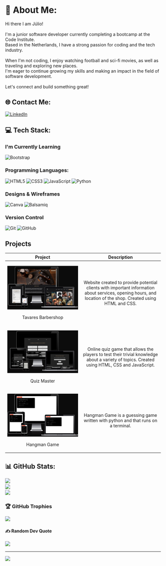 # 💫 About Me:
Hi there I am Júlio! <br><br>I'm a junior software developer currently completing a bootcamp at the Code Institute. <br>Based in the Netherlands, I have a strong passion for coding and the tech industry. <br><br>When I'm not coding, I enjoy watching football and sci-fi movies, as well as traveling and exploring new places. <br>I'm eager to continue growing my skills and making an impact in the field of software development. <br><br>Let's connect and build something great!


## 🌐 Contact Me:
[![LinkedIn](https://img.shields.io/badge/LinkedIn-%230077B5.svg?logo=linkedin&logoColor=white)](https://linkedin.com/in/júlio-tavares-developer) 

## 💻 Tech Stack:

### I'm Currently Learning
![Bootstrap](https://img.shields.io/badge/bootstrap-%23563D7C.svg?style=for-the-badge&logo=bootstrap&logoColor=white)

### Programming Languages:
![HTML5](https://img.shields.io/badge/html5-%23E34F26.svg?style=for-the-badge&logo=html5&logoColor=white) 
![CSS3](https://img.shields.io/badge/css3-%231572B6.svg?style=for-the-badge&logo=css3&logoColor=white) 
![JavaScript](https://img.shields.io/badge/javascript-%23323330.svg?style=for-the-badge&logo=javascript&logoColor=%23F7DF1E) 
![Python](https://img.shields.io/badge/python-3670A0?style=for-the-badge&logo=python&logoColor=ffdd54)  

### Designs & Wireframes
![Canva](https://img.shields.io/badge/Canva-%2300C4CC.svg?style=for-the-badge&logo=Canva&logoColor=white)
![Balsamiq](https://img.shields.io/badge/Balsamiq%20-%23A60000.svg?&style=for-the-badge&logo=Balsamiq&logoColor=FFFFFF)

### Version Control
![Git](https://img.shields.io/badge/GIT-E44C30?style=for-the-badge&logo=git&logoColor=white)
![GitHub](https://img.shields.io/badge/GitHub-100000?style=for-the-badge&logo=github&logoColor=white)

## Projects
| Project | Description | 
| :-----------: | :-----------: |
| <p><a href="https://github.com/jmanager25/tavares-barbershop"><img src="https://github.com/jmanager25/tavares-barbershop/blob/main/assets/images/project-image.jpeg"></a></p><p>Tavares Barbershop</p> | <p>Website created to provide potential clients with important information about services, opening hours, and location of the shop. Created using HTML and CSS. |
| <p><a href="https://github.com/jmanager25/quiz-master"><img src="https://github.com/jmanager25/quiz-master/blob/main/assets/images/responsive.jpeg"></a></p><p>Quiz Master</p> | <p>Online quiz game that allows the players to test their trivial knowledge about a variety of topics. Created using HTML, CSS and JavaScript. |
| <p><a href="https://github.com/jmanager25/hangman-game"><img src="https://github.com/jmanager25/hangman-game/blob/main/assets/images/Responsive-mockup.jpeg"></a></p><p>Hangman Game</p> | <p>Hangman Game is a guessing game written with python and that runs on a terminal. |

 
  
## 📊 GitHub Stats:

![](https://github-readme-stats.vercel.app/api?username=jmanager25&theme=dark&hide_border=false&include_all_commits=false&count_private=false)<br/>
![](https://github-readme-streak-stats.herokuapp.com/?user=jmanager25&theme=dark&hide_border=false)<br/>
![](https://github-readme-stats.vercel.app/api/top-langs/?username=jmanager25&theme=dark&hide_border=false&include_all_commits=false&count_private=false&layout=compact)

### 🏆 GitHub Trophies
![](https://github-profile-trophy.vercel.app/?username=jmanager25&theme=radical&no-frame=false&no-bg=true&margin-w=4)

#### ✍️ Random Dev Quote
![](https://quotes-github-readme.vercel.app/api?type=horizontal&theme=radical)

---
[![](https://visitcount.itsvg.in/api?id=jmanager25&icon=0&color=0)](https://visitcount.itsvg.in)

<!-- Proudly created with GPRM ( https://gprm.itsvg.in ) -->
<!-- Proudly created with GPRM ( https://gprm.itsvg.in ) -->
